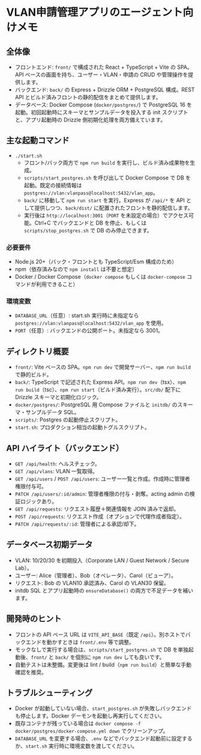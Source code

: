 # VLAN申請管理アプリのエージェント向けメモ

## 全体像
- フロントエンド: `front/` で構成された React + TypeScript + Vite の SPA。API ベースの画面を持ち、ユーザー・VLAN・申請の CRUD や管理操作を提供します。
- バックエンド: `back/` の Express + Drizzle ORM + PostgreSQL 構成。REST API とビルド済みフロントの静的配信をまとめて提供します。
- データベース: Docker Compose (`docker/postgres/`) で PostgreSQL 16 を起動。初回起動時にスキーマとサンプルデータを投入する init スクリプトと、アプリ起動時の Drizzle 側初期化処理を両方備えています。

## 主な起動コマンド
- `./start.sh`
  - フロント/バック両方で `npm run build` を実行し、ビルド済み成果物を生成。
  - `scripts/start_postgres.sh` を呼び出して Docker Compose で DB を起動。既定の接続情報は `postgres://vlan:vlanpass@localhost:5432/vlan_app`。
  - `back/` に移動して `npm run start` を実行。Express が `/api/*` を API として提供しつつ、`back/dist/` に配置されたフロントを静的配信します。
  - 実行後は `http://localhost:3001`（`PORT` を未設定の場合）でアクセス可能。Ctrl+C でバックエンドと DB を停止、もしくは `scripts/stop_postgres.sh` で DB のみ停止できます。

### 必要要件
- Node.js 20+（バック・フロントとも TypeScript/Esm 構成のため）
- npm（依存済みなので `npm install` は不要と想定）
- Docker / Docker Compose（`docker compose` もしくは `docker-compose` コマンドが利用できること）

### 環境変数
- `DATABASE_URL`（任意）: start.sh 実行時に未指定なら `postgres://vlan:vlanpass@localhost:5432/vlan_app` を使用。
- `PORT`（任意）: バックエンドの公開ポート。未指定なら 3001。

## ディレクトリ概要
- `front/`: Vite ベースの SPA。`npm run dev` で開発サーバー、`npm run build` で静的ビルド。
- `back/`: TypeScript で記述された Express API。`npm run dev`（tsx）、`npm run build`（tsc）、`npm run start`（ビルド済み実行）。`src/db/` 配下に Drizzle スキーマと初期化ロジック。
- `docker/postgres/`: PostgreSQL 用 Compose ファイルと `initdb/` のスキーマ・サンプルデータ SQL。
- `scripts/`: Postgres の起動停止スクリプト。
- `start.sh`: プロダクション相当の起動トグルスクリプト。

## API ハイライト（バックエンド）
- `GET /api/health`: ヘルスチェック。
- `GET /api/vlans`: VLAN 一覧取得。
- `GET /api/users` / `POST /api/users`: ユーザー一覧と作成。作成時に管理者権限付与可。
- `PATCH /api/users/:id/admin`: 管理者権限の付与・剥奪。acting admin の検証ロジックあり。
- `GET /api/requests`: リクエスト履歴＋関連情報を JOIN 済みで返却。
- `POST /api/requests`: リクエスト作成（オプションで代理作成者指定）。
- `PATCH /api/requests/:id`: 管理者による承認/却下。

## データベース初期データ
- VLAN: 10/20/30 を初期投入（Corporate LAN / Guest Network / Secure Lab）。
- ユーザー: Alice（管理者）、Bob（オペレータ）、Carol（ビューア）。
- リクエスト: Bob の VLAN10 承認済み、Carol の VLAN30 保留。
- initdb SQL とアプリ起動時の `ensureDatabase()` の両方で不足データを補います。

## 開発時のヒント
- フロントの API ベース URL は `VITE_API_BASE`（既定 `/api`）。別ホストでバックエンドを動かすときは `front/.env` 等で調整。
- モックなしで実行する場合は、`scripts/start_postgres.sh` で DB を単独起動後、`front/` と `back/` を個別に `npm run dev` しても良いです。
- 自動テストは未整備。変更後は lint / build（`npm run build`）と簡単な手動確認を推奨。

## トラブルシューティング
- Docker が起動していない場合、`start_postgres.sh` が失敗しバックエンドも停止します。Docker デーモンを起動し再実行してください。
- 既存コンテナが残っている場合は `docker compose -f docker/postgres/docker-compose.yml down` でクリーンアップ。
- `DATABASE_URL` を変更する場合、`.env` などでバックエンド起動前に設定するか、`start.sh` 実行時に環境変数を渡してください。
